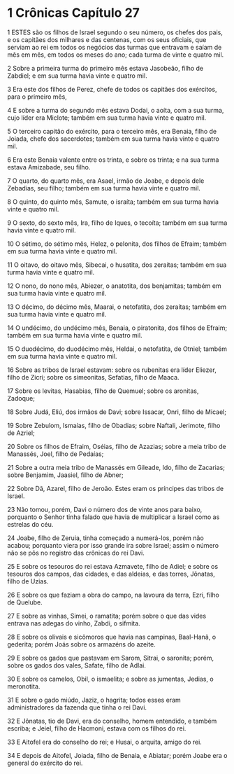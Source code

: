 # 1 Crônicas Capítulo 27

1	ESTES são os filhos de Israel segundo o seu número, os chefes dos pais, e os capitães dos milhares e das centenas, com os seus oficiais, que serviam ao rei em todos os negócios das turmas que entravam e saíam de mês em mês, em todos os meses do ano; cada turma de vinte e quatro mil.

2	Sobre a primeira turma do primeiro mês estava Jasobeão, filho de Zabdiel; e em sua turma havia vinte e quatro mil.

3	Era este dos filhos de Perez, chefe de todos os capitães dos exércitos, para o primeiro mês,

4	E sobre a turma do segundo mês estava Dodai, o aoíta, com a sua turma, cujo líder era Miclote; também em sua turma havia vinte e quatro mil.

5	O terceiro capitão do exército, para o terceiro mês, era Benaia, filho de Joiada, chefe dos sacerdotes; também em sua turma havia vinte e quatro mil.

6	Era este Benaia valente entre os trinta, e sobre os trinta; e na sua turma estava Amizabade, seu filho.

7	O quarto, do quarto mês, era Asael, irmão de Joabe, e depois dele Zebadias, seu filho; também em sua turma havia vinte e quatro mil.

8	O quinto, do quinto mês, Samute, o israíta; também em sua turma havia vinte e quatro mil.

9	O sexto, do sexto mês, Ira, filho de Iques, o tecoíta; também em sua turma havia vinte e quatro mil.

10	O sétimo, do sétimo mês, Helez, o pelonita, dos filhos de Efraim; também em sua turma havia vinte e quatro mil.

11	O oitavo, do oitavo mês, Sibecai, o husatita, dos zeraítas; também em sua turma havia vinte e quatro mil.

12	O nono, do nono mês, Abiezer, o anatotita, dos benjamitas; também em sua turma havia vinte e quatro mil.

13	O décimo, do décimo mês, Maarai, o netofatita, dos zeraítas; também em sua turma havia vinte e quatro mil.

14	O undécimo, do undécimo mês, Benaia, o piratonita, dos filhos de Efraim; também em sua turma havia vinte e quatro mil.

15	O duodécimo, do duodécimo mês, Heldai, o netofatita, de Otniel; também em sua turma havia vinte e quatro mil.

16	Sobre as tribos de Israel estavam: sobre os rubenitas era líder Eliezer, filho de Zicri; sobre os simeonitas, Sefatias, filho de Maaca.

17	Sobre os levitas, Hasabias, filho de Quemuel; sobre os aronitas, Zadoque;

18	Sobre Judá, Eliú, dos irmãos de Davi; sobre Issacar, Onri, filho de Micael;

19	Sobre Zebulom, Ismaías, filho de Obadias; sobre Naftali, Jerimote, filho de Azriel;

20	Sobre os filhos de Efraim, Oséias, filho de Azazias; sobre a meia tribo de Manassés, Joel, filho de Pedaías;

21	Sobre a outra meia tribo de Manassés em Gileade, Ido, filho de Zacarias; sobre Benjamim, Jaasiel, filho de Abner;

22	Sobre Dã, Azarel, filho de Jeroão. Estes eram os príncipes das tribos de Israel.

23	Não tomou, porém, Davi o número dos de vinte anos para baixo, porquanto o Senhor tinha falado que havia de multiplicar a Israel como as estrelas do céu.

24	Joabe, filho de Zeruia, tinha começado a numerá-los, porém não acabou; porquanto viera por isso grande ira sobre Israel; assim o número não se pôs no registro das crônicas do rei Davi.

25	E sobre os tesouros do rei estava Azmavete, filho de Adiel; e sobre os tesouros dos campos, das cidades, e das aldeias, e das torres, Jônatas, filho de Uzias.

26	E sobre os que faziam a obra do campo, na lavoura da terra, Ezri, filho de Quelube.

27	E sobre as vinhas, Simei, o ramatita; porém sobre o que das vides entrava nas adegas do vinho, Zabdi, o sifmita.

28	E sobre os olivais e sicômoros que havia nas campinas, Baal-Hanã, o gederita; porém Joás sobre os armazéns do azeite.

29	E sobre os gados que pastavam em Sarom, Sitrai, o saronita; porém, sobre os gados dos vales, Safate, filho de Adlai.

30	E sobre os camelos, Obil, o ismaelita; e sobre as jumentas, Jedias, o meronotita.

31	E sobre o gado miúdo, Jaziz, o hagrita; todos esses eram administradores da fazenda que tinha o rei Davi.

32	E Jônatas, tio de Davi, era do conselho, homem entendido, e também escriba; e Jeiel, filho de Hacmoni, estava com os filhos do rei.

33	E Aitofel era do conselho do rei; e Husai, o arquita, amigo do rei.

34	E depois de Aitofel, Joiada, filho de Benaia, e Abiatar; porém Joabe era o general do exército do rei.

